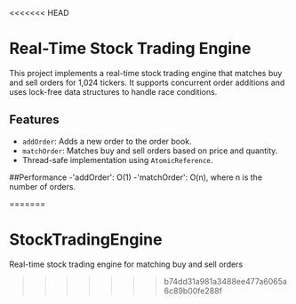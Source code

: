 <<<<<<< HEAD
# Real-Time Stock Trading Engine

This project implements a real-time stock trading engine that matches buy and sell orders for 1,024 tickers. It supports concurrent order additions and uses lock-free data structures to handle race conditions.

## Features
- `addOrder`: Adds a new order to the order book.
- `matchOrder`: Matches buy and sell orders based on price and quantity.
- Thread-safe implementation using `AtomicReference`.

##Performance
-'addOrder': O(1)
-'matchOrder': O(n), where n is the number of orders.

=======
# StockTradingEngine
Real-time stock trading engine for matching buy and sell orders
>>>>>>> b74dd31a981a3488ee477a6065a6c89b00fe288f

